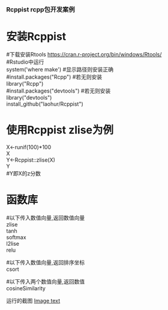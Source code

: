 ### Rcppist  rcpp包开发案例  
 
  
# 安装Rcppist    
#下载安装Rtools  https://cran.r-project.org/bin/windows/Rtools/  
#Rstudio中运行  
system('where make')  #显示路径则安装正确  
#install.packages("Rcpp")  #若无则安装    
library("Rcpp")    
#install.packages("devtools")  #若无则安装      
library("devtools")      
install_github("laohur/Rcppist")    
  
  
# 使用Rcppist  zlise为例
X<-runif(100)*100  
X  
Y<-Rcppist::zlise(X)  
Y  
#Y即X的z分数  

# 函数库    

#以下传入数值向量,返回数值向量  
zlise  
tanh  
softmax  
l2lise  
relu  

#以下传入数值向量,返回排序坐标  
csort  

#以下传入两个数值向量,返回数值  
cosineSimilarity  

运行的截图
[Image text](man/rcpp.png)